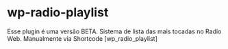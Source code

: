 # wp-radio-playlist
 Esse plugin é uma versão BETA. Sistema de lista das mais tocadas no Radio Web. Manualmente via Shortcode [wp_radio_playlist]
